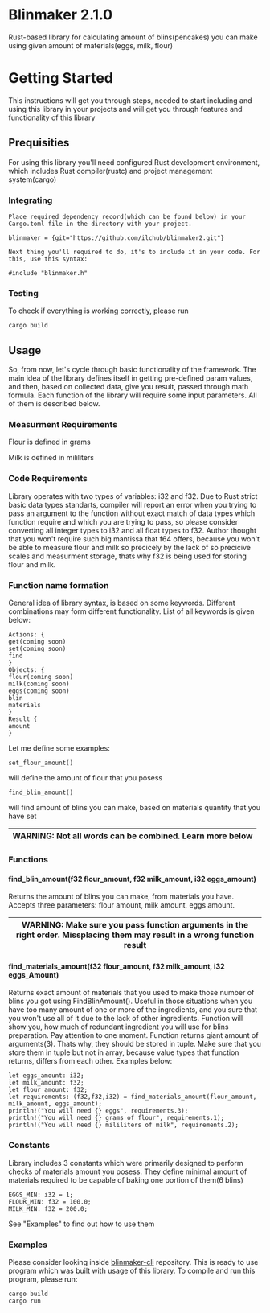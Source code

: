 # Blinmaker 2.1.0

Rust-based library for calculating amount of blins(pencakes) you can make using given amount of materials(eggs, milk, flour)

# Getting Started

This instructions will get you through steps, needed to start including and using this library in your projects and will get you through features and functionality of this library

## Prequisities

For using this library you'll need configured Rust development environment, which includes Rust compiler(rustc) and project management system(cargo)

### Integrating
                                                                                                                                                                                                                                             
    Place required dependency record(which can be found below) in your Cargo.toml file in the directory with your project.
```
blinmaker = {git="https://github.com/ilchub/blinmaker2.git"}
```
    Next thing you'll required to do, it's to include it in your code. For this, use this syntax:
```
#include "blinmaker.h"
```
### Testing

To check if everything is working correctly, please run
```
cargo build
```
## Usage

So, from now, let's cycle through basic functionality of the framework. The main idea of the library defines itself in getting pre-defined param values, and then, based on collected data, give you result, passed through math formula. Each function of the library will require some input parameters. All of them is described below.

### Measurment Requirements

Flour is defined in grams

Milk is defined in mililiters

### Code Requirements

Library operates with two types of variables: i32 and f32. Due to Rust strict basic data types standarts, compiler will report an error when you trying to pass an argument to the function without exact match of data types which function require and which you are trying to pass, so please consider converting all integer types to i32 and all float types to f32. Author thought that you won't require such big mantissa that f64 offers, because you won't be able to measure flour and milk so precicely by the lack of so precicive scales and measurment storage, thats why f32 is being used for storing flour and milk.
### Function name formation

General idea of library syntax, is based on some keywords. Different combinations may form different functionality. List of all keywords is given below:
```
Actions: {
get(coming soon)
set(coming soon)
find
}
Objects: {
flour(coming soon)
milk(coming soon)
eggs(coming soon)
blin
materials
}
Result {
amount
}
```
Let me define some examples:
```
set_flour_amount()
```
will define the amount of flour that you posess
```
find_blin_amount()
```
will find amount of blins you can make, based on materials quantity that you have set

| WARNING: Not all words can be combined. Learn more below |
| --- |
### Functions

#### find_blin_amount(f32 flour_amount, f32 milk_amount, i32 eggs_amount)
Returns the amount of blins you can make, from materials you have. Accepts three parameters: flour amount, milk amount, eggs amount.

| WARNING: Make sure you pass function arguments in the right order. Missplacing them may result in a wrong function result|
| --- |

#### find_materials_amount(f32 flour_amount, f32 milk_amount, i32 eggs_Amount)
Returns exact amount of materials that you used to make those number of blins you got using FindBlinAmount(). Useful in those situations when you have too many amount of one or more of the ingredients, and you sure that you won't use all of it due to the lack of other ingredients. Function will show you, how much of redundant ingredient you will use for blins preparation.
Pay attention to one moment. Function returns giant amount of arguments(3). Thats why, they should be stored in tuple. Make sure that you store them in tuple but not in array, because value types that function returns, differs from each other. Examples below:
```
let eggs_amount: i32;
let milk_amount: f32;
let flour_amount: f32;
let requirements: (f32,f32,i32) = find_materials_amount(flour_amount, milk_amount, eggs_amount);
println!("You will need {} eggs", requirements.3);
println!("You will need {} grams of flour", requirements.1);
println!("You will need {} mililiters of milk", requirements.2);
```
### Constants

Library includes 3 constants which were primarily designed to perform checks of materials amount you posess. They define minimal amount of materials required to be capable of baking one portion of them(6 blins)

```
EGGS_MIN: i32 = 1;                                                                                                                                                                                     
FLOUR_MIN: f32 = 100.0;
MILK_MIN: f32 = 200.0;
```
See "Examples" to find out how to use them
### Examples

Please consider looking inside [blinmaker-cli]() repository. This is ready to use program which was built with usage of this library. To compile and run this program, please run:
```
cargo build
cargo run
```
